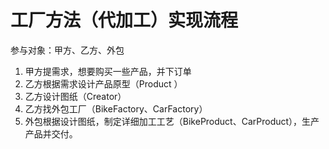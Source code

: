 # 工厂方法（代加工）实现流程
参与对象：甲方、乙方、外包
1. 甲方提需求，想要购买一些产品，并下订单
2. 乙方根据需求设计产品原型（Product ）
3. 乙方设计图纸（Creator）
4. 乙方找外包工厂（BikeFactory、CarFactory）
5. 外包根据设计图纸，制定详细加工工艺（BikeProduct、CarProduct），生产产品并交付。

